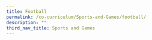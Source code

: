 ```yaml
---
title: Football
permalink: /co-curriculum/Sports-and-Games/football/
description: ""
third_nav_title: Sports and Games
---
```

